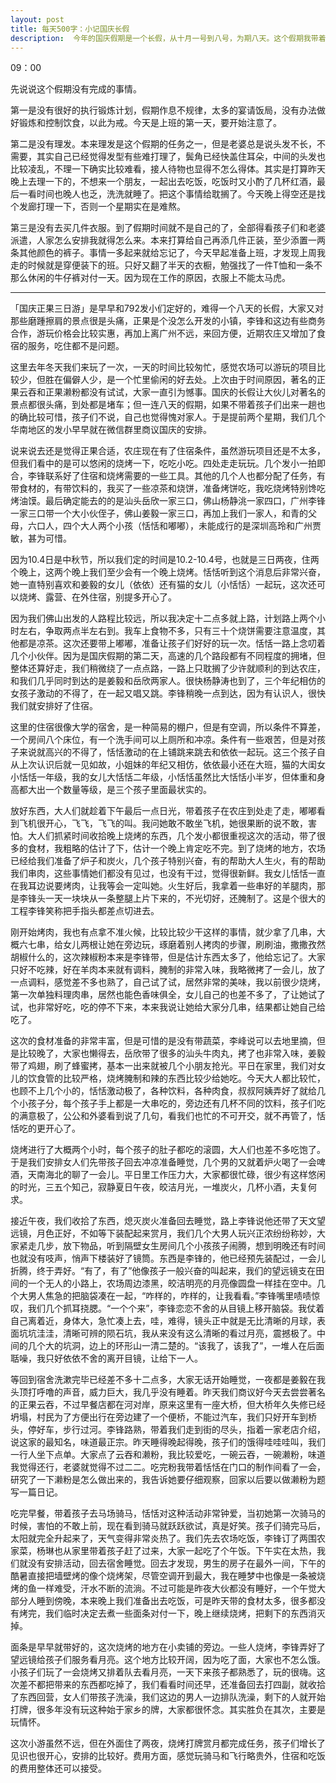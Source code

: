 ```yaml
---
layout: post
title: 每天500字：小记国庆长假
description:  今年的国庆假期是一个长假，从十月一号到八号，为期八天。这个假期我带着孩子去正果住了两天，孩子们玩的非常尽兴。
---
```


09：00

先说说这个假期没有完成的事情。

第一是没有很好的执行锻炼计划，假期作息不规律，太多的宴请饭局，没有办法做好锻炼和控制饮食，以此为戒。今天是上班的第一天，要开始注意了。

第二是没有理发。本来理发是这个假期的任务之一，但是老婆总是说头发不长，不需要，其实自己已经觉得发型有些难打理了，鬓角已经快盖住耳朵，中间的头发也比较凌乱，不理一下确实比较难看，接人待物也显得不怎么得体。其实是打算昨天晚上去理一下的，不想来一个朋友，一起出去吃饭，吃饭时又小酌了几杯红酒，最后一看时间也晚人也乏，洗洗就睡了。把这个事情给耽搁了。今天晚上得空还是找个发廊打理一下，否则一个星期实在是难熬。

第三是没有去买几件衣服。到了假期时间就不是自己的了，全部得看孩子们和老婆派遣，人家怎么安排我就得怎么来。本来打算给自己再添几件正装，至少添置一两条其他颜色的裤子。事情一多起来就给忘记了，今天早起准备上班，才发现上周我走的时候就是穿便装下的班。只好又翻了半天的衣橱，勉强找了一件T恤和一条不那么休闲的牛仔裤对付一天。因为现在工作的原因，衣服上不能太马虎。

---- 

「国庆正果三日游」是早早和792发小们定好的，难得一个八天的长假，大家又对那些磨踵擦肩的景点很是头痛，正果是个没怎么开发的小镇，李锋和这边有些商务合作，游玩价格会比较实惠，再加上离广州不远，来回方便，近期农庄又增加了食宿的服务，吃住都不是问题。

这里去年冬天我们来玩了一次，一天的时间比较匆忙，感觉农场可以游玩的项目比较少，但胜在偏僻人少，是一个忙里偷闲的好去处。上次由于时间原因，著名的正果云吞和正果濑粉都没有试试，大家一直引为憾事。国庆的长假让大伙儿对著名的景点都很头痛，到处都是堵车；但一连八天的假期，如果不带着孩子们出来一趟也的确比较可惜，孩子们不说，自己也觉得愧对家人。于是提前两个星期，我们几个华南地区的发小早早就在微信群里商议国庆的安排。

说来说去还是觉得正果合适，农庄现在有了住宿条件，虽然游玩项目还是不太多，但我们看中的是可以悠闲的烧烤一下，吃吃小吃。四处走走玩玩。几个发小一拍即合，李锋联系好了住宿和烧烤需要的一些工具。其他的几个人也都分配了任务，有带食材的，有带饮料的，我买了一些凉茶和烧饼，准备烤饼吃，我吃烧烤特别馋吃烤油馍。最后确定能去的的是汕头岳欣一家三口，佛山杨静洮一家四口，广州李锋一家三口带一个大小伙侄子，佛山姜毅一家三口，再加上我们一家人，和青的父母，六口人，四个大人两个小孩（恬恬和嘟嘟），未能成行的是深圳高玲和广州贾敏，甚为可惜。

因为10.4日是中秋节，所以我们定的时间是10.2-10.4号，也就是三日两夜，住两个晚上，这两个晚上我们至少会有一个晚上烧烤。恬恬听到这个消息后非常兴奋，她一直特别喜欢和姜毅的女儿（依依）还有猫的女儿（小恬恬）一起玩，这次还可以烧烤、露营、在外住宿，别提多开心了。

因为我们佛山出发的人路程比较远，所以我决定十二点多就上路，计划路上两个小时左右，争取两点半左右到。我车上食物不多，只有三十个烧饼需要注意温度，其他都是凉茶。这次还要带上嘟嘟，准备让孩子们好好的玩一次。恬恬一路上念叨着几个小伙伴。因为是国庆假期的第二天，高速的几个路段都有不同程度的拥堵，但整体还算好走，我们稍微绕了一点点路，一路上只耽搁了少许就顺利的到达农庄，和我们几乎同时到达的是姜毅和岳欣两家人。很快杨静涛也到了，三个年纪相仿的女孩子激动的不得了，在一起又唱又跳。李锋稍晚一点到达，因为有认识人，很快我们就安排好了住宿。

这里的住宿很像大学的宿舍，是一种简易的棚户，但是有空调，所以条件不算差，一个房间八个床位，有一个洗手间可以上厕所和冲凉。条件有一些艰苦，但是对孩子来说就高兴的不得了，恬恬激动的在上铺跳来跳去和依依一起玩。这三个孩子自从上次认识后就一见如故，小姐妹的年纪又相仿，依依最小还在大班，猫的大闺女小恬恬一年级，我的女儿大恬恬二年级，小恬恬虽然比大恬恬小半岁，但体重和身高都大出一个数量等级，是三个孩子里面最状实的。

放好东西，大人们就趁着下午最后一点日光，带着孩子在农庄到处走了走，嘟嘟看到飞机很开心，飞飞，飞飞的叫。我问她敢不敢坐飞机，她很果断的说不敢，害怕。大人们抓紧时间收拾晚上烧烤的东西，几个发小都很重视这次的活动，带了很多的食材，我粗略的估计了下，估计一个晚上肯定吃不完。到了烧烤的地方，农场已经给我们准备了炉子和炭火，几个孩子特别兴奋，有的帮助大人生火，有的帮助我们串肉，这些事情她们都没有见过，也没有干过，觉得很新鲜。我女儿恬恬一直在我耳边说要烤肉，让我等会一定叫她。火生好后，我拿着一些串好的羊腿肉，那是李锋头一天一块块从一条整腿上片下来的，不光切好，还腌制了。这是个很大的工程李锋笑称把手指头都差点切进去。

刚开始烤肉，我也有点拿不准火候，比较比较少干这样的事情，就少拿了几串，大概六七串，给女儿两根让她在旁边玩，琢磨着别人拷肉的步骤，刷刷油，撒撒孜然胡椒什么的，这次辣椒粉本来是李锋带，但是估计东西太多了，他给忘记了。大家只好不吃辣，好在羊肉本来就有调料，腌制的非常入味，我略微拷了一会儿，放了一点调料，感觉差不多也熟了，自己试了试，居然非常的美味，我以前很少烧烤，第一次单独料理肉串，居然也能色香味俱全，女儿自己的也差不多了，了让她试了试，也非常好吃，吃的停不下来，本来我说让她给大家分几串，结果都让她自己给吃了。

这次的食材准备的非常丰富，但是可惜的是没有带蔬菜，李峰说可以去地里摘，但是比较晚了，大家也懒得去，岳欣带了很多的汕头牛肉丸，拷了也非常入味，姜毅带了鸡翅，刷了蜂蜜拷，基本一出来就被几个小朋友抢光。平日在家里，我们对女儿的饮食管的比较严格，烧烤腌制和辣的东西比较少给她吃。今天大人都比较忙，也顾不上几个小的，恬恬激动极了，各种饮料，各种肉食，叔叔阿姨弄好了就给几个小孩子分，每个孩子手上都是一大串吃的，旁边还有几杯不同的饮料，孩子们吃的满意极了，公公和外婆看到说了几句，看我们也忙的不可开交，就不再管了，恬恬吃的更开心了。

烧烤进行了大概两个小时，每个孩子的肚子都吃的滚圆，大人们也差不多吃饱了。于是我们安排女人们先带孩子回去冲凉准备睡觉，几个男的又就着炉火喝了一会啤酒，天南海北的聊了一会儿。平日里工作压力大，大家都很忙碌，很少有这样悠闲的时光，三五个知己，寂静夏日午夜，皎洁月光，一堆炭火，几杯小酒，夫复何求。

接近午夜，我们收拾了东西，熄灭炭火准备回去睡觉，路上李锋说他还带了天文望远镜，月色正好，不如等下装配起来赏月，我们几个大男人玩兴正浓纷纷称妙，大家紧走几步，放下物品，听到隔壁女生房间几个小孩孩子闹腾，想到明晚还有时间也就没有吱声，悄声下楼装好了镜筒。东西是李锋的，他已经预先装配过，一会儿折腾，终于弄好。“有了，有了”他像孩子一般兴奋的叫起来，我们的望远镜支在田间的一个无人的小路上，农场周边漆黑，皎洁明亮的月亮像圆盘一样挂在空中。几个大男人焦急的把脑袋凑在一起，“咋样的，咋样的，让我看看。”李锋嘴里啧啧惊叹，我们几个抓耳挠腮。“一个个来”，李锋恋恋不舍的从目镜上移开脑袋。我仗着自己离着近，身体大，急忙凑上去，哇，难得，镜头正中就是无比清晰的月球，表面坑坑洼洼，清晰可辨的陨石坑，我从来没有这么清晰的看过月亮，震撼极了。中间的几个大的坑洞，边上的环形山一清二楚的。“该我了，该我了”，一堆人在后面聒噪，我只好依依不舍的离开目镜，让给下一人。

等回到宿舍洗漱完毕已经差不多十二点多，大家无话开始睡觉，一夜都是姜毅在我头顶打呼噜的声音，威力巨大，我几乎没有睡着。昨天我们商议好今天去尝尝著名的正果云吞，不过早餐店都在河对岸，原来这里有一座大桥，但大桥年久失修已经坍塌，村民为了方便出行在旁边建了一个便桥，不能过汽车，我们只好开车到桥头，停好车，步行过河。李锋路熟，带着我们走到街的尽头，指着一家老店介绍，说这家的最知名，味道最正宗。昨天睡得晚起得晚，孩子们的饿得哇哇哇叫，我们一行人坐下点单。大家点了云吞和濑粉，我比较爱吃，一碗云吞，一碗濑粉，味道我觉得还行，老婆就觉得不过二二。吃完粉我带着恬恬在门口的制作间看了一会，研究了一下濑粉是怎么做出来的，我告诉她要仔细观察，回家以后要以做濑粉为题写一篇日记。

吃完早餐，带着孩子去马场骑马，恬恬对这种活动非常钟爱，当初她第一次骑马的时候，害怕的不敢上前，现在看到骑马就跃跃欲试，真是好笑。孩子们骑完马后，太阳就完全升起来了，天气变得非常炎热了。我们先去农场吃饭，李锋订了两围农家菜，杨琳也从家里带着孩子赶了过来，大家一起吃了个午饭。下午实在太热，我们就没有安排活动，回去宿舍睡觉。回去才发现，男生的房子在最外一间，下午的酷暑直接把墙壁烤的像个烧烤架，尽管空调开到最大，我在睡梦中也像是一条被烧烤的鱼一样难受，汗水不断的流淌。不过可能是昨夜大伙都没有睡好，一个午觉大部分人睡到傍晚，本来晚上我们准备出去吃饭，可是昨天带的食材太多，很多都没有烤完，我们临时决定去煮一些面条对付一下，晚上继续烧烤，把剩下的东西消灭掉。

面条是早早就带好的，这次烧烤的地方在小卖铺的旁边。一些人烧烤，李锋弄好了望远镜给孩子们服务看月亮。这个地方比较开阔，因为吃了面，大家也不怎么饿。小孩子们玩了一会烧烤又排着队去看月亮，一天下来孩子都熟悉了，玩的很嗨。这次差不都把带来的东西都吃掉了，我们看看时间还早，还准备回去打四副，就收拾了东西回营，女人们带孩子洗澡，我们这边的男人一边排队洗澡，剩下的人就开始打牌，很多年没有玩这种始于家乡的牌，大家都很怀念。其实胜负在其次，主要是玩情怀。

这次小游虽然不远，但在外面住了两夜，烧烤打牌赏月都完成任务，孩子们增长了见识也很开心，安排的比较好。费用方面，感觉玩骑马和飞行略贵外，住宿和吃饭的费用整体还可以接受。


